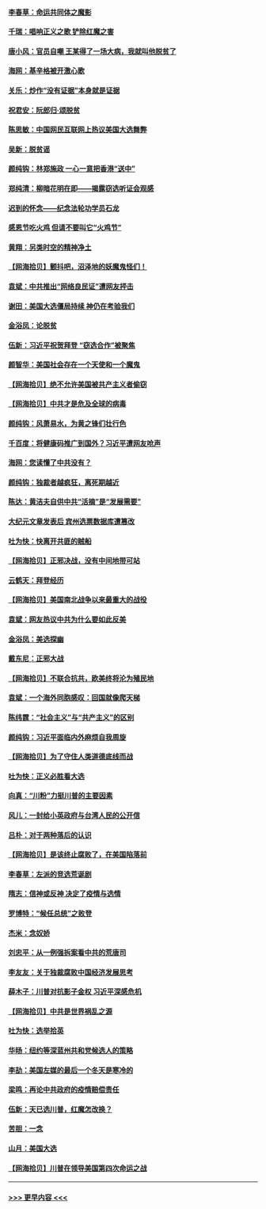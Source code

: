 #### [李春草：命运共同体之魔影](../pages/nsc993/n12585026.md?t=12010551) 
#### [千瑞：唱响正义之歌 铲除红魔之害](../pages/nsc993/n12585002.md?t=12010551) 
#### [唐小风：官员自嘲 王某得了一场大病，我就叫他脱贫了](../pages/nsc993/n12584981.md?t=12010551) 
#### [海网：基辛格被开激心歌](../pages/nsc993/n12584946.md?t=12010551) 
#### [关乐：炒作“没有证据”本身就是证据](../pages/nsc993/n12583146.md?t=12010551) 
#### [祝君安：阮郎归‧颂脱贫](../pages/nsc993/n12583119.md?t=12010551) 
#### [陈思敏：中国网民互联网上热议美国大选舞弊](../pages/nsc993/n12582845.md?t=12010551) 
#### [吴新：脱贫谣](../pages/nsc993/n12580839.md?t=12010551) 
#### [颜纯钩：林郑施政 一心一意把香港“送中”](../pages/nsc993/n12580805.md?t=12010551) 
#### [郑纯清：柳暗花明在即——揭露窃选听证会观感](../pages/nsc993/n12580795.md?t=12010551) 
#### [迟到的怀念——纪念法轮功学员石龙](../pages/nsc993/n12580245.md?t=12010551) 
#### [感恩节吃火鸡  但请不要叫它“火鸡节”](../pages/nsc993/n12580252.md?t=12010551) 
#### [黄翔：另类时空的精神净土](../pages/nsc993/n12578638.md?t=12010551) 
#### [【网海拾贝】颤抖吧，沼泽地的妖魔鬼怪们！](../pages/nsc993/n12578552.md?t=12010551) 
#### [袁斌：中共推出“网络良民证”遭网友抨击](../pages/nsc993/n12578511.md?t=12010551) 
#### [谢田：美国大选僵局持续 神仍在考验我们](../pages/nsc993/n12577432.md?t=12010551) 
#### [金浴凤：论脱贫](../pages/nsc993/n12576386.md?t=12010551) 
#### [伍新：习近平祝贺拜登 “窃选合作”被聚焦](../pages/nsc993/n12576358.md?t=12010551) 
#### [颜智华：美国社会存在一个天使和一个魔鬼](../pages/nsc993/n12574299.md?t=12010551) 
#### [【网海拾贝】绝不允许美国被共产主义者偷窃](../pages/nsc993/n12573396.md?t=12010551) 
#### [【网海拾贝】中共才是危及全球的病毒](../pages/nsc993/n12571204.md?t=12010551) 
#### [颜纯钩：风萧易水，为黄之锋们壮行色](../pages/nsc993/n12571487.md?t=12010551) 
#### [千百度：将健康码推广到国外？习近平遭网友呛声](../pages/nsc993/n12570808.md?t=12010551) 
#### [海网：您读懂了中共没有？](../pages/nsc993/n12570487.md?t=12010551) 
#### [颜纯钩：独裁者越疯狂，离死期越近](../pages/nsc993/n12569055.md?t=12010551) 
#### [陈达：黄洁夫自供中共“活摘”是“发展需要”](../pages/nsc993/n12568541.md?t=12010551) 
#### [大纪元文章发表后 宾州选票数据库遭篡改](../pages/nsc993/n12568105.md?t=12010551) 
#### [吐为快：快离开共匪的贼船](../pages/nsc993/n12568462.md?t=12010551) 
#### [【网海拾贝】正邪决战，没有中间地带可站](../pages/nsc993/n12568439.md?t=12010551) 
#### [云鹤天：拜登经历](../pages/nsc993/n12567294.md?t=12010551) 
#### [【网海拾贝】美国南北战争以来最重大的战役](../pages/nsc993/n12567247.md?t=12010551) 
#### [袁斌：网友热议中共为什么要如此反美](../pages/nsc993/n12567162.md?t=12010551) 
#### [金浴凤：美选探幽](../pages/nsc993/n12567147.md?t=12010551) 
#### [戴东尼：正邪大战](../pages/nsc993/n12567033.md?t=12010551) 
#### [【网海拾贝】不联合抗共，欧美终将沦为殖民地](../pages/nsc993/n12565068.md?t=12010551) 
#### [袁斌：一个海外同胞感叹：回国就像爬天梯](../pages/nsc993/n12564986.md?t=12010551) 
#### [陈纬霆：“社会主义”与“共产主义”的区别](../pages/nsc993/n12562417.md?t=12010551) 
#### [颜纯钩：习近平面临内外麻烦自我周旋](../pages/nsc993/n12563356.md?t=12010551) 
#### [【网海拾贝】为了守住人类道德底线而战](../pages/nsc993/n12562542.md?t=12010551) 
#### [吐为快：正义必胜看大选](../pages/nsc993/n12561967.md?t=12010551) 
#### [向真：“川粉”力挺川普的主要因素](../pages/nsc993/n12560774.md?t=12010551) 
#### [风儿：一封给小英政府与台湾人民的公开信](../pages/nsc993/n12560581.md?t=12010551) 
#### [吕朴：对于两种落后的认识](../pages/nsc993/n12560492.md?t=12010551) 
#### [【网海拾贝】是该终止腐败了，在美国陷落前](../pages/nsc993/n12559936.md?t=12010551) 
#### [李春草：左派的竞选荒诞剧](../pages/nsc993/n12558380.md?t=12010551) 
#### [隋志：信神或反神 决定了疫情与选情](../pages/nsc993/n12558255.md?t=12010551) 
#### [罗博特：“候任总统”之败登](../pages/nsc993/n12558189.md?t=12010551) 
#### [杰米：念奴娇](../pages/nsc993/n12558174.md?t=12010551) 
#### [刘忠平：从一例强拆案看中共的荒唐司](../pages/nsc993/n12558036.md?t=12010551) 
#### [李友友：关于独裁腐败中国经济发展思考](../pages/nsc993/n12558004.md?t=12010551) 
#### [薛木子：川普对抗影子金权 习近平深感危机](../pages/nsc993/n12557342.md?t=12010551) 
#### [【网海拾贝】中共是世界祸乱之源](../pages/nsc993/n12555353.md?t=12010551) 
#### [吐为快：选举拾英](../pages/nsc993/n12555041.md?t=12010551) 
#### [华旸：纽约等深蓝州共和党候选人的策略](../pages/nsc993/n12554309.md?t=12010551) 
#### [李劼：美国左媒的最后一个冬天是寒冷的](../pages/nsc993/n12552947.md?t=12010551) 
#### [梁鸣：再论中共政府的疫情赔偿责任](../pages/nsc993/n12553012.md?t=12010551) 
#### [伍新：天已选川普，红魔怎改换？](../pages/nsc993/n12552970.md?t=12010551) 
#### [苦胆：一念](../pages/nsc993/n12552957.md?t=12010551) 
#### [山月：美国大选](../pages/nsc993/n12552446.md?t=12010551) 
#### [【网海拾贝】川普在领导美国第四次命运之战](../pages/nsc993/n12551973.md?t=12010551) 

----
#### [ >>> 更早内容 <<< ](../indexes/nsc993-earlier.md)
